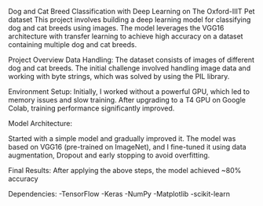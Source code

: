 Dog and Cat Breed Classification with Deep Learning on The Oxford-IIIT Pet dataset
This project involves building a deep learning model for classifying dog and cat breeds using images. The model leverages the VGG16 architecture with transfer learning to achieve high accuracy on a dataset containing multiple dog and cat breeds.

Project Overview
Data Handling: The dataset consists of images of different dog and cat breeds. The initial challenge involved handling image data and working with byte strings, which was solved by using the PIL library.

Environment Setup: Initially, I worked without a powerful GPU, which led to memory issues and slow training. After upgrading to a T4 GPU on Google Colab, training performance significantly improved.

Model Architecture:

Started with a simple model and gradually improved it.
The model was based on VGG16 (pre-trained on ImageNet), and I fine-tuned it using data augmentation, Dropout and early stopping to avoid overfitting.


Final Results: After applying the above steps, the model achieved ~80% accuracy

Dependencies: 
-TensorFlow
-Keras
-NumPy
-Matplotlib
-scikit-learn
